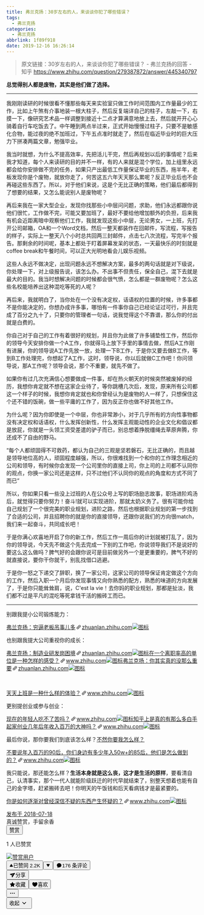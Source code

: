 ```yaml
---
title: 弗兰克扬：30岁左右的人，来谈谈你犯了哪些错误？
tags:
  - 弗兰克扬
categories:
  - 弗兰克扬
abbrlink: 1f89f918
date: 2019-12-16 16:26:14
---
```


> 原文链接：30岁左右的人，来谈谈你犯了哪些错误？ - 弗兰克扬的回答 - 知乎
       <https://www.zhihu.com/question/279387872/answer/445340797>
>
<!--more-->

<div class="RichContent RichContent--unescapable"><div class="RichContent-inner"><span class="RichText ztext CopyrightRichText-richText" itemprop="text"><p><b>总觉得别人都是废物，其实是他们做了选择。</b></p><hr><p>我刚刚读研的时候很看不懂那些每天来实验室只做工作时间范围内工作量最少的工作，比如上午煞有介事地装一根大柱子，然后反复端详自己的柱子，左敲一下，右摸一下，像研究艺术品一样调整到接近十二点才算满意地放上去，然后就开开心心骑着自行车吃饭去了。中午睡到两点半过来，正式开始慢慢过柱子，只要不是敏感化合物，能过夜的绝不加班过，下午五点准时就走了，然后在临近毕业时的巨大压力下拼凑两篇文章，勉强毕业。</p><p>我当时就想，为什么不提高效率，先把活儿干完，然后再规划以后的事情呢？后来我才知道，每个人来读研的目的并不一样，有的人来就是混个学位，加上组里永远都会给你安排做不完的任务，如果只产出最低工作量保证毕业的东西，拖半年，老板发现你是个废物，就放你走了，何苦这五六年天天那么累呢？反正毕业后也不会再碰这些东西了。所以，对于他们来说，这是个无比正确的策略，他们最后都得到了想要的结果，又怎么能说别人是废物呢？</p><p>再后来我在一家大型企业，发现你找那些小中层问问题，求助，他们永远都跟你说他们很忙，工作做不完，可能又要加班了，最好不要给他增加额外的负担，后来我有机会近距离暗中观察他们工作，我就发现这些小中层，无论男女，一上班，先打开公司邮箱，OA和一个Word文档，然后一整天都装作在回邮件，写流程，写报告的样子，实际上一整天八个小时总共回两三封邮件，点击七八次流程，写完半个报告。那剩余的时间呢，基本上都处于盯着屏幕发呆的状态，一天最快乐的时刻就是coffee break和午餐时间，可以正大光明地看会儿娱乐视频。</p><p>这些人永远不做决定，出现问题永远不想解决方案，最多的两句话就是对下级说，你处理一下，对上级报告说，该怎么办。不出事不但责任，保全自己，混下去就是最大的目的。我当时想解决问题的时候都会很气愤，怎么都是一群废物呢？怎么这些名校能培养出这种混吃等死的人呢？</p><p>再后来，我就明白了，当你处在一个没有决定权，话语权的位置的时候，许多事都不是你能决定的，你想办成许多事，哪怕有一件事你自己已经论证过可行，并且完成了百分之九十了，只要你的管理者一句话，说我觉得这个不靠谱，那么你的付出就是白费的。</p><p>你自己对于自己的工作有着很好的规划，并且你为此做了许多铺垫性工作，然后你的领导今天安排你做一个A工作，你就得马上放下手里的事情去做，然后A工作刚有进展，你的领导说A工作先放一放，处理一下B工作，于是你又要去做B工作，等到B工作处理完，你想起了A工作，这时，领导说，你以后就做C工作吧！你问领导说，那A工作呢？领导会说，那个不重要，就先不做了。</p><p>如果你有过几次充满信心想要做成一件事，却在热火朝天的时候突然被废掉的经历，我想你肯定就不想在这家企业待了，等你跳槽几次后，发现，原来所有公司都这一个样子的时候，我想你肯定就也和你曾经认为是废物的人一样了，只想保住这个还不错的饭碗，做一些平庸的工作了，因为反正你也做不好其他工作。</p><p>为什么呢？因为你即使是一个中层，你也非常渺小，对于几乎所有的方向性事物都没有决定权和话语权，什么发挥创新性，什么发挥主观能动性的企业文化和倡议都是放屁，你就是一头领工资受差遣的驴子而已，别总想着挣脱缰绳去草原奔腾，你还成不了自由的野马。</p><p>“每个人都顽固得不可救药，都认为自己的三观是坚若磐石，无比正确的，而且越是领导地位高的人，顽固程度越强，所以，你很难找到一个和你的工作理念相近的公司和领导，有时候你会发现一个公司里你的直接上司，你上司的上司都不认同你的观点，你换一家公司还是这样，只不过他们不认同你的观点的角度和方式不同了而已”</p><p>所以，你如果只看一些没上过班的人在公众号上写的职场励志故事，职场进阶鸡汤后，就觉得只要你努力！奋斗!就可以实现进阶，那就太奶义务了。很有可能你给自己规划了一个很完美的职业规划，进阶之路，然后也根据职业规划的第一步找到了合适的公司，并且招聘你的就是你的直接领导，还跟你说我们的方向很match，我们来一起奋斗，共同成长吧！</p><p>于是你满心欢喜地开启了你的新工作，然后工作一周后你的计划就被打乱了，因为你的领导说，今天先不做这个先去完成一下别的工作吧，你说领导我们不是说好的要这么这么做吗？脾气好的会跟你说可是目前做另外一个是更重要的，脾气不好的就直接说，要你干你就干，别乱找借口逃避。</p><p>于是你一怒之下递交了辞职，换了一家公司，这家公司的领导保证肯定做这个方向的工作，然后入职一个月后你发现事情又向你熟悉的配方，熟悉的味道的方向发展了，于是你只能耸耸肩，说，C'est la vie！去你妈的职业规划，那都是扯淡，我们都不过是平凡的混吃等死拿钱干活的搬砖工而已。</p><hr><p>别跟我提小公司锻炼能力：</p><a target="_blank" href="https://zhuanlan.zhihu.com/p/39735760" data-draft-node="block" data-draft-type="link-card" data-image="https://pic2.zhimg.com/v2-ad1512da26a1c2fea3210724f9465b05_180x120.jpg" data-image-width="980" data-image-height="650" class="LinkCard LinkCard--hasImage" data-za-detail-view-id="172"><span class="LinkCard-backdrop" style="background-image:url(https://pic2.zhimg.com/v2-ad1512da26a1c2fea3210724f9465b05_180x120.jpg)"></span><span class="LinkCard-content"><span class="LinkCard-text"><span class="LinkCard-title" data-text="true">弗兰克扬：穷逼老板吊事儿多</span><span class="LinkCard-meta"><span style="display:inline-flex;align-items:center">​<svg class="Zi Zi--InsertLink" fill="currentColor" viewBox="0 0 24 24" width="17" height="17"><path d="M6.77 17.23c-.905-.904-.94-2.333-.08-3.193l3.059-3.06-1.192-1.19-3.059 3.058c-1.489 1.489-1.427 3.954.138 5.519s4.03 1.627 5.519.138l3.059-3.059-1.192-1.192-3.059 3.06c-.86.86-2.289.824-3.193-.08zm3.016-8.673l1.192 1.192 3.059-3.06c.86-.86 2.289-.824 3.193.08.905.905.94 2.334.08 3.194l-3.059 3.06 1.192 1.19 3.059-3.058c1.489-1.489 1.427-3.954-.138-5.519s-4.03-1.627-5.519-.138L9.786 8.557zm-1.023 6.68c.33.33.863.343 1.177.029l5.34-5.34c.314-.314.3-.846-.03-1.176-.33-.33-.862-.344-1.176-.03l-5.34 5.34c-.314.314-.3.846.03 1.177z" fill-rule="evenodd"></path></svg></span>zhuanlan.zhihu.com</span></span><span class="LinkCard-imageCell"><img class="LinkCard-image LinkCard-image--horizontal" alt="图标" src="https://pic2.zhimg.com/v2-ad1512da26a1c2fea3210724f9465b05_180x120.jpg"></span></span></a><p>也别跟我提大公司重视你的成长：</p><a target="_blank" href="https://zhuanlan.zhihu.com/p/39944439" data-draft-node="block" data-draft-type="link-card" data-image="https://pic3.zhimg.com/v2-3db26de3cfa4e199b74558d14d33966a_180x120.jpg" data-image-width="720" data-image-height="240" class="LinkCard LinkCard--hasImage" data-za-detail-view-id="172"><span class="LinkCard-backdrop" style="background-image:url(https://pic3.zhimg.com/v2-3db26de3cfa4e199b74558d14d33966a_180x120.jpg)"></span><span class="LinkCard-content"><span class="LinkCard-text"><span class="LinkCard-title" data-text="true">弗兰克扬：制造业研发岗困境</span><span class="LinkCard-meta"><span style="display:inline-flex;align-items:center">​<svg class="Zi Zi--InsertLink" fill="currentColor" viewBox="0 0 24 24" width="17" height="17"><path d="M6.77 17.23c-.905-.904-.94-2.333-.08-3.193l3.059-3.06-1.192-1.19-3.059 3.058c-1.489 1.489-1.427 3.954.138 5.519s4.03 1.627 5.519.138l3.059-3.059-1.192-1.192-3.059 3.06c-.86.86-2.289.824-3.193-.08zm3.016-8.673l1.192 1.192 3.059-3.06c.86-.86 2.289-.824 3.193.08.905.905.94 2.334.08 3.194l-3.059 3.06 1.192 1.19 3.059-3.058c1.489-1.489 1.427-3.954-.138-5.519s-4.03-1.627-5.519-.138L9.786 8.557zm-1.023 6.68c.33.33.863.343 1.177.029l5.34-5.34c.314-.314.3-.846-.03-1.176-.33-.33-.862-.344-1.176-.03l-5.34 5.34c-.314.314-.3.846.03 1.177z" fill-rule="evenodd"></path></svg></span>zhuanlan.zhihu.com</span></span><span class="LinkCard-imageCell"><img class="LinkCard-image LinkCard-image--horizontal" alt="图标" src="https://pic3.zhimg.com/v2-3db26de3cfa4e199b74558d14d33966a_180x120.jpg"></span></span></a><a target="_blank" href="https://www.zhihu.com/question/61025462/answer/423281159" data-draft-node="block" data-draft-type="link-card" data-image="https://pic4.zhimg.com/v2-e4cc444704ce418b3f3a9f68da9878ff_180x120.jpg" data-image-width="491" data-image-height="377" class="LinkCard LinkCard--hasImage" data-za-detail-view-id="172"><span class="LinkCard-backdrop" style="background-image:url(https://pic4.zhimg.com/v2-e4cc444704ce418b3f3a9f68da9878ff_180x120.jpg)"></span><span class="LinkCard-content"><span class="LinkCard-text"><span class="LinkCard-title" data-text="true">在一个离职率高的单位是一种怎样的感受？</span><span class="LinkCard-meta"><span style="display:inline-flex;align-items:center">​<svg class="Zi Zi--InsertLink" fill="currentColor" viewBox="0 0 24 24" width="17" height="17"><path d="M6.77 17.23c-.905-.904-.94-2.333-.08-3.193l3.059-3.06-1.192-1.19-3.059 3.058c-1.489 1.489-1.427 3.954.138 5.519s4.03 1.627 5.519.138l3.059-3.059-1.192-1.192-3.059 3.06c-.86.86-2.289.824-3.193-.08zm3.016-8.673l1.192 1.192 3.059-3.06c.86-.86 2.289-.824 3.193.08.905.905.94 2.334.08 3.194l-3.059 3.06 1.192 1.19 3.059-3.058c1.489-1.489 1.427-3.954-.138-5.519s-4.03-1.627-5.519-.138L9.786 8.557zm-1.023 6.68c.33.33.863.343 1.177.029l5.34-5.34c.314-.314.3-.846-.03-1.176-.33-.33-.862-.344-1.176-.03l-5.34 5.34c-.314.314-.3.846.03 1.177z" fill-rule="evenodd"></path></svg></span>www.zhihu.com</span></span><span class="LinkCard-imageCell"><img class="LinkCard-image LinkCard-image--horizontal" alt="图标" src="https://pic4.zhimg.com/v2-e4cc444704ce418b3f3a9f68da9878ff_180x120.jpg"></span></span></a><a target="_blank" href="https://zhuanlan.zhihu.com/p/39694604" data-draft-node="block" data-draft-type="link-card" data-image="https://pic1.zhimg.com/v2-bf67fe08e86ba45d5e3aaefdbfd446b0_ipico.jpg" data-image-width="588" data-image-height="542" class="LinkCard LinkCard--hasImage" data-za-detail-view-id="172"><span class="LinkCard-backdrop" style="background-image:url(https://pic1.zhimg.com/v2-bf67fe08e86ba45d5e3aaefdbfd446b0_ipico.jpg)"></span><span class="LinkCard-content"><span class="LinkCard-text"><span class="LinkCard-title" data-text="true">弗兰克扬：你其实真的没那么重要</span><span class="LinkCard-meta"><span style="display:inline-flex;align-items:center">​<svg class="Zi Zi--InsertLink" fill="currentColor" viewBox="0 0 24 24" width="17" height="17"><path d="M6.77 17.23c-.905-.904-.94-2.333-.08-3.193l3.059-3.06-1.192-1.19-3.059 3.058c-1.489 1.489-1.427 3.954.138 5.519s4.03 1.627 5.519.138l3.059-3.059-1.192-1.192-3.059 3.06c-.86.86-2.289.824-3.193-.08zm3.016-8.673l1.192 1.192 3.059-3.06c.86-.86 2.289-.824 3.193.08.905.905.94 2.334.08 3.194l-3.059 3.06 1.192 1.19 3.059-3.058c1.489-1.489 1.427-3.954-.138-5.519s-4.03-1.627-5.519-.138L9.786 8.557zm-1.023 6.68c.33.33.863.343 1.177.029l5.34-5.34c.314-.314.3-.846-.03-1.176-.33-.33-.862-.344-1.176-.03l-5.34 5.34c-.314.314-.3.846.03 1.177z" fill-rule="evenodd"></path></svg></span>zhuanlan.zhihu.com</span></span><span class="LinkCard-imageCell"><img class="LinkCard-image LinkCard-image--square" alt="图标" src="https://pic1.zhimg.com/v2-bf67fe08e86ba45d5e3aaefdbfd446b0_ipico.jpg"></span></span></a><p class="ztext-empty-paragraph"><br></p><a target="_blank" href="https://www.zhihu.com/question/283403358/answer/431773387" data-draft-node="block" data-draft-type="link-card" data-image="https://zhstatic.zhihu.com/assets/zhihu/editor/zhihu-card-default.svg" class="LinkCard LinkCard--hasImage" data-za-detail-view-id="172"><span class="LinkCard-backdrop" style="background-image:url(https://zhstatic.zhihu.com/assets/zhihu/editor/zhihu-card-default.svg)"></span><span class="LinkCard-content"><span class="LinkCard-text"><span class="LinkCard-title" data-text="true">天天上班是一种什么样的体验？</span><span class="LinkCard-meta"><span style="display:inline-flex;align-items:center">​<svg class="Zi Zi--InsertLink" fill="currentColor" viewBox="0 0 24 24" width="17" height="17"><path d="M6.77 17.23c-.905-.904-.94-2.333-.08-3.193l3.059-3.06-1.192-1.19-3.059 3.058c-1.489 1.489-1.427 3.954.138 5.519s4.03 1.627 5.519.138l3.059-3.059-1.192-1.192-3.059 3.06c-.86.86-2.289.824-3.193-.08zm3.016-8.673l1.192 1.192 3.059-3.06c.86-.86 2.289-.824 3.193.08.905.905.94 2.334.08 3.194l-3.059 3.06 1.192 1.19 3.059-3.058c1.489-1.489 1.427-3.954-.138-5.519s-4.03-1.627-5.519-.138L9.786 8.557zm-1.023 6.68c.33.33.863.343 1.177.029l5.34-5.34c.314-.314.3-.846-.03-1.176-.33-.33-.862-.344-1.176-.03l-5.34 5.34c-.314.314-.3.846.03 1.177z" fill-rule="evenodd"></path></svg></span>www.zhihu.com</span></span><span class="LinkCard-imageCell"><img class="LinkCard-image LinkCard-image--square" alt="图标" src="https://zhstatic.zhihu.com/assets/zhihu/editor/zhihu-card-default.svg"></span></span></a><p>更别提创业或参与创业：</p><a target="_blank" href="https://www.zhihu.com/question/275611680/answer/429256239" data-draft-node="block" data-draft-type="link-card" data-image="https://zhstatic.zhihu.com/assets/zhihu/editor/zhihu-card-default.svg" class="LinkCard LinkCard--hasImage" data-za-detail-view-id="172"><span class="LinkCard-backdrop" style="background-image:url(https://zhstatic.zhihu.com/assets/zhihu/editor/zhihu-card-default.svg)"></span><span class="LinkCard-content"><span class="LinkCard-text"><span class="LinkCard-title" data-text="true">现在的年轻人吃不了苦吗？</span><span class="LinkCard-meta"><span style="display:inline-flex;align-items:center">​<svg class="Zi Zi--InsertLink" fill="currentColor" viewBox="0 0 24 24" width="17" height="17"><path d="M6.77 17.23c-.905-.904-.94-2.333-.08-3.193l3.059-3.06-1.192-1.19-3.059 3.058c-1.489 1.489-1.427 3.954.138 5.519s4.03 1.627 5.519.138l3.059-3.059-1.192-1.192-3.059 3.06c-.86.86-2.289.824-3.193-.08zm3.016-8.673l1.192 1.192 3.059-3.06c.86-.86 2.289-.824 3.193.08.905.905.94 2.334.08 3.194l-3.059 3.06 1.192 1.19 3.059-3.058c1.489-1.489 1.427-3.954-.138-5.519s-4.03-1.627-5.519-.138L9.786 8.557zm-1.023 6.68c.33.33.863.343 1.177.029l5.34-5.34c.314-.314.3-.846-.03-1.176-.33-.33-.862-.344-1.176-.03l-5.34 5.34c-.314.314-.3.846.03 1.177z" fill-rule="evenodd"></path></svg></span>www.zhihu.com</span></span><span class="LinkCard-imageCell"><img class="LinkCard-image LinkCard-image--square" alt="图标" src="https://zhstatic.zhihu.com/assets/zhihu/editor/zhihu-card-default.svg"></span></span></a><a target="_blank" href="https://www.zhihu.com/question/33457958/answer/443676808" data-draft-node="block" data-draft-type="link-card" data-image="https://zhstatic.zhihu.com/assets/zhihu/editor/zhihu-card-default.svg" class="LinkCard LinkCard--hasImage" data-za-detail-view-id="172"><span class="LinkCard-backdrop" style="background-image:url(https://zhstatic.zhihu.com/assets/zhihu/editor/zhihu-card-default.svg)"></span><span class="LinkCard-content"><span class="LinkCard-text"><span class="LinkCard-title" data-text="true">知乎上是真的有那么多白手起家创业几年后年收入百万的大神吗？</span><span class="LinkCard-meta"><span style="display:inline-flex;align-items:center">​<svg class="Zi Zi--InsertLink" fill="currentColor" viewBox="0 0 24 24" width="17" height="17"><path d="M6.77 17.23c-.905-.904-.94-2.333-.08-3.193l3.059-3.06-1.192-1.19-3.059 3.058c-1.489 1.489-1.427 3.954.138 5.519s4.03 1.627 5.519.138l3.059-3.059-1.192-1.192-3.059 3.06c-.86.86-2.289.824-3.193-.08zm3.016-8.673l1.192 1.192 3.059-3.06c.86-.86 2.289-.824 3.193.08.905.905.94 2.334.08 3.194l-3.059 3.06 1.192 1.19 3.059-3.058c1.489-1.489 1.427-3.954-.138-5.519s-4.03-1.627-5.519-.138L9.786 8.557zm-1.023 6.68c.33.33.863.343 1.177.029l5.34-5.34c.314-.314.3-.846-.03-1.176-.33-.33-.862-.344-1.176-.03l-5.34 5.34c-.314.314-.3.846.03 1.177z" fill-rule="evenodd"></path></svg></span>www.zhihu.com</span></span><span class="LinkCard-imageCell"><img class="LinkCard-image LinkCard-image--square" alt="图标" src="https://zhstatic.zhihu.com/assets/zhihu/editor/zhihu-card-default.svg"></span></span></a><p>最后你说，那你要我们到底该怎么样？<a href="https://link.zhihu.com/?target=https%3A//y.qq.com/n/yqq/song/000bbMvN1KUXEn.html%3FADTAG%3Dbaiduald%26play%3D1" class=" wrap external" target="_blank" rel="nofollow noreferrer" data-za-detail-view-id="1043">不然你要我怎么样？</a></p><a target="_blank" href="https://www.zhihu.com/question/270441650/answer/443102249" data-draft-node="block" data-draft-type="link-card" data-image="https://zhstatic.zhihu.com/assets/zhihu/editor/zhihu-card-default.svg" class="LinkCard LinkCard--hasImage" data-za-detail-view-id="172"><span class="LinkCard-backdrop" style="background-image:url(https://zhstatic.zhihu.com/assets/zhihu/editor/zhihu-card-default.svg)"></span><span class="LinkCard-content"><span class="LinkCard-text"><span class="LinkCard-title" data-text="true">不要说年入百万的90后，你们身边有多少年入50w+的85后，他们是怎么做到的？</span><span class="LinkCard-meta"><span style="display:inline-flex;align-items:center">​<svg class="Zi Zi--InsertLink" fill="currentColor" viewBox="0 0 24 24" width="17" height="17"><path d="M6.77 17.23c-.905-.904-.94-2.333-.08-3.193l3.059-3.06-1.192-1.19-3.059 3.058c-1.489 1.489-1.427 3.954.138 5.519s4.03 1.627 5.519.138l3.059-3.059-1.192-1.192-3.059 3.06c-.86.86-2.289.824-3.193-.08zm3.016-8.673l1.192 1.192 3.059-3.06c.86-.86 2.289-.824 3.193.08.905.905.94 2.334.08 3.194l-3.059 3.06 1.192 1.19 3.059-3.058c1.489-1.489 1.427-3.954-.138-5.519s-4.03-1.627-5.519-.138L9.786 8.557zm-1.023 6.68c.33.33.863.343 1.177.029l5.34-5.34c.314-.314.3-.846-.03-1.176-.33-.33-.862-.344-1.176-.03l-5.34 5.34c-.314.314-.3.846.03 1.177z" fill-rule="evenodd"></path></svg></span>www.zhihu.com</span></span><span class="LinkCard-imageCell"><img class="LinkCard-image LinkCard-image--square" alt="图标" src="https://zhstatic.zhihu.com/assets/zhihu/editor/zhihu-card-default.svg"></span></span></a><p>我只能说，那还能怎么样？<b>生活本身就是这么丧，这才是生活的原样</b>，要看清自己，认清事实，那个一代人就能阶级跃迁的时代早就结束了，别整天想着也能有自己的金字塔，赶紧搬砖去吧！你明天的午饭钱和后天看病钱才是最紧要的。</p><a target="_blank" href="https://www.zhihu.com/question/55504311/answer/145021306" data-draft-node="block" data-draft-type="link-card" data-image="https://zhstatic.zhihu.com/assets/zhihu/editor/zhihu-card-default.svg" class="LinkCard LinkCard--hasImage" data-za-detail-view-id="172"><span class="LinkCard-backdrop" style="background-image:url(https://zhstatic.zhihu.com/assets/zhihu/editor/zhihu-card-default.svg)"></span><span class="LinkCard-content"><span class="LinkCard-text"><span class="LinkCard-title" data-text="true">你是如何逐渐对曾经深信不疑的东西产生怀疑的？</span><span class="LinkCard-meta"><span style="display:inline-flex;align-items:center">​<svg class="Zi Zi--InsertLink" fill="currentColor" viewBox="0 0 24 24" width="17" height="17"><path d="M6.77 17.23c-.905-.904-.94-2.333-.08-3.193l3.059-3.06-1.192-1.19-3.059 3.058c-1.489 1.489-1.427 3.954.138 5.519s4.03 1.627 5.519.138l3.059-3.059-1.192-1.192-3.059 3.06c-.86.86-2.289.824-3.193-.08zm3.016-8.673l1.192 1.192 3.059-3.06c.86-.86 2.289-.824 3.193.08.905.905.94 2.334.08 3.194l-3.059 3.06 1.192 1.19 3.059-3.058c1.489-1.489 1.427-3.954-.138-5.519s-4.03-1.627-5.519-.138L9.786 8.557zm-1.023 6.68c.33.33.863.343 1.177.029l5.34-5.34c.314-.314.3-.846-.03-1.176-.33-.33-.862-.344-1.176-.03l-5.34 5.34c-.314.314-.3.846.03 1.177z" fill-rule="evenodd"></path></svg></span>www.zhihu.com</span></span><span class="LinkCard-imageCell"><img class="LinkCard-image LinkCard-image--square" alt="图标" src="https://zhstatic.zhihu.com/assets/zhihu/editor/zhihu-card-default.svg"></span></span></a><p></p></span></div><div><div class="ContentItem-time"><a target="_blank" href="/question/279387872/answer/445340797"><span data-tooltip="发布于 2018-07-18 09:56">发布于 2018-07-18</span></a></div><div class="Reward"><div><div class="Reward-tagline">真诚赞赏，手留余香</div><button class="Reward-rewardBtn">赞赏</button></div><div class="Reward-count" data-za-detail-view-path-module="UserList" data-za-detail-view-path-module_name="*** 人已赞赏" data-za-extra-module="{&quot;card&quot;:{&quot;content&quot;:null}}"><p class="Reward-User-text">1 人已赞赏</p><div><a class="Reward-User-img" data-hover-title="" target="_blank" href="//www.zhihu.com/people/niu-wai-wai-20"><img src="https://pic4.zhimg.com/da8e974dc_is.jpg" class="Reward-User-avatar" data-name="牛歪歪" data-index="0" alt="赞赏用户"></a></div></div></div></div><div class="ContentItem-actions RichContent-actions"><span><button aria-label="已赞同 2.2K" type="button" class="Button VoteButton VoteButton--up is-active"><span style="display: inline-flex; align-items: center;">​<svg class="Zi Zi--TriangleUp VoteButton-TriangleUp" fill="currentColor" viewBox="0 0 24 24" width="10" height="10"><path d="M2 18.242c0-.326.088-.532.237-.896l7.98-13.203C10.572 3.57 11.086 3 12 3c.915 0 1.429.571 1.784 1.143l7.98 13.203c.15.364.236.57.236.896 0 1.386-.875 1.9-1.955 1.9H3.955c-1.08 0-1.955-.517-1.955-1.9z" fill-rule="evenodd"></path></svg></span>已赞同 2.2K</button><button aria-label="反对" type="button" class="Button VoteButton VoteButton--down"><span style="display: inline-flex; align-items: center;">​<svg class="Zi Zi--TriangleDown" fill="currentColor" viewBox="0 0 24 24" width="10" height="10"><path d="M20.044 3H3.956C2.876 3 2 3.517 2 4.9c0 .326.087.533.236.896L10.216 19c.355.571.87 1.143 1.784 1.143s1.429-.572 1.784-1.143l7.98-13.204c.149-.363.236-.57.236-.896 0-1.386-.876-1.9-1.956-1.9z" fill-rule="evenodd"></path></svg></span></button></span><button type="button" class="Button ContentItem-action Button--plain Button--withIcon Button--withLabel"><span style="display: inline-flex; align-items: center;">​<svg class="Zi Zi--Comment Button-zi" fill="currentColor" viewBox="0 0 24 24" width="1.2em" height="1.2em"><path d="M10.241 19.313a.97.97 0 0 0-.77.2 7.908 7.908 0 0 1-3.772 1.482.409.409 0 0 1-.38-.637 5.825 5.825 0 0 0 1.11-2.237.605.605 0 0 0-.227-.59A7.935 7.935 0 0 1 3 11.25C3 6.7 7.03 3 12 3s9 3.7 9 8.25-4.373 9.108-10.759 8.063z" fill-rule="evenodd"></path></svg></span>176 条评论</button><div class="Popover ShareMenu ContentItem-action"><div class="ShareMenu-toggler" id="Popover32-toggle" aria-haspopup="true" aria-expanded="false" aria-owns="Popover32-content"><button type="button" class="Button Button--plain Button--withIcon Button--withLabel"><span style="display: inline-flex; align-items: center;">​<svg class="Zi Zi--Share Button-zi" fill="currentColor" viewBox="0 0 24 24" width="1.2em" height="1.2em"><path d="M2.931 7.89c-1.067.24-1.275 1.669-.318 2.207l5.277 2.908 8.168-4.776c.25-.127.477.198.273.39L9.05 14.66l.927 5.953c.18 1.084 1.593 1.376 2.182.456l9.644-15.242c.584-.892-.212-2.029-1.234-1.796L2.93 7.89z" fill-rule="evenodd"></path></svg></span>分享</button></div></div><button type="button" class="Button ContentItem-action Button--plain Button--withIcon Button--withLabel"><span style="display: inline-flex; align-items: center;">​<svg class="Zi Zi--Star Button-zi" fill="currentColor" viewBox="0 0 24 24" width="1.2em" height="1.2em"><path d="M5.515 19.64l.918-5.355-3.89-3.792c-.926-.902-.639-1.784.64-1.97L8.56 7.74l2.404-4.871c.572-1.16 1.5-1.16 2.072 0L15.44 7.74l5.377.782c1.28.186 1.566 1.068.64 1.97l-3.89 3.793.918 5.354c.219 1.274-.532 1.82-1.676 1.218L12 18.33l-4.808 2.528c-1.145.602-1.896.056-1.677-1.218z" fill-rule="evenodd"></path></svg></span>收藏</button><button type="button" class="Button ContentItem-action Button--plain Button--withIcon Button--withLabel"><span style="display: inline-flex; align-items: center;">​<svg class="Zi Zi--Heart Button-zi" fill="currentColor" viewBox="0 0 24 24" width="1.2em" height="1.2em"><path d="M2 8.437C2 5.505 4.294 3.094 7.207 3 9.243 3 11.092 4.19 12 6c.823-1.758 2.649-3 4.651-3C19.545 3 22 5.507 22 8.432 22 16.24 13.842 21 12 21 10.158 21 2 16.24 2 8.437z" fill-rule="evenodd"></path></svg></span>喜欢</button><div class="Popover ContentItem-action"><button aria-label="更多" type="button" id="Popover33-toggle" aria-haspopup="true" aria-expanded="false" aria-owns="Popover33-content" class="Button OptionsButton Button--plain Button--withIcon Button--iconOnly"><span style="display: inline-flex; align-items: center;">​<svg class="Zi Zi--Dots Button-zi" fill="currentColor" viewBox="0 0 24 24" width="1.2em" height="1.2em"><path d="M5 14a2 2 0 1 1 0-4 2 2 0 0 1 0 4zm7 0a2 2 0 1 1 0-4 2 2 0 0 1 0 4zm7 0a2 2 0 1 1 0-4 2 2 0 0 1 0 4z" fill-rule="evenodd"></path></svg></span></button></div><button data-zop-retract-question="true" type="button" class="Button ContentItem-action ContentItem-rightButton Button--plain"><span class="RichContent-collapsedText">收起</span><span style="display: inline-flex; align-items: center;">​<svg class="Zi Zi--ArrowDown ContentItem-arrowIcon is-active" fill="currentColor" viewBox="0 0 24 24" width="24" height="24"><path d="M12 13L8.285 9.218a.758.758 0 0 0-1.064 0 .738.738 0 0 0 0 1.052l4.249 4.512a.758.758 0 0 0 1.064 0l4.246-4.512a.738.738 0 0 0 0-1.052.757.757 0 0 0-1.063 0L12.002 13z" fill-rule="evenodd"></path></svg></span></button></div></div>